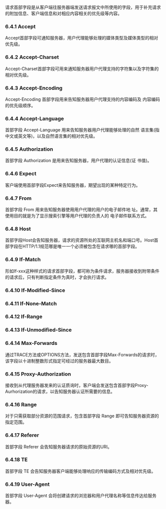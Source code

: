 请求首部字段是从客户端往服务器端发送请求报文中所使用的字段，用于补充请求的附加信息、客户端信息和对相应内容相关的优先级等内容。

### 6.4.1 Accept
Accept首部字段可通知服务器，用户代理能够处理的媒体类型及媒体类型的相对优先级。

### 6.4.2 Accept-Charset
Accept-Charset首部字段可用来通知服务器用户代理支持的字符集以及字符集的相对优先级。

### 6.4.3 Accept-Encoding
Accept-Encoding 首部字段用来告知服务器用户代理支持的内容编码及 内容编码的优先级顺序。

### 6.4.4 Accept-Language
首部字段 Accept-Language 用来告知服务器用户代理能够处理的自然 语言集(指中文或英文等)，以及自然语言集的相对优先级。

### 6.4.5 Authorization
首部字段 Authorization 是用来告知服务器，用户代理的认证信息(证 书值)。

### 6.4.6 Expect
客户端使用首部字段Expect来告知服务器，期望出现的某种特定行为。

### 6.4.7 From
首部字段 From 用来告知服务器使用用户代理的用户的电子邮件地 址。通常，其使用目的就是为了显示搜索引擎等用户代理的负责人的 电子邮件联系方式。

### 6.4.8 Host
首部字段Host会告知服务器，请求的资源所处的互联网主机名和端口号。Host首部字段在HTTP/1.1规范哪是唯一一个必须被包含在请求哪的首部字段。

### 6.4.9 If-Match
形如If-xxx这种样式的请求首部字段，都可称为条件请求，服务器接收到附带条件的请求后，只有判断指定条件为真时，才会执行请求。

### 6.4.10 If-Modified-Since

### 6.4.11 If-None-Match

### 6.4.12 If-Range

### 6.4.13 If-Unmodified-Since

### 6.4.14 Max-Forwards
通过TRACE方法或OPTIONS方法，发送包含首部字段Max-Forwards的请求时，该字段以十进制整数形式指定可经过的服务器最大数目。

### 6.4.15 Proxy-Authorization
接收到从代理服务器发来的认证质询时，客户端会发送包含首部字段Proxy-Aurhorization的请求，以告知服务器认证所需要的信息。

### 6.4.16 Range
对于只需获取部分资源的范围请求，包含首部字段 Range 即可告知服务器资源的指定范围。


### 6.4.17 Referer
首部字段 Referer 会告知服务器请求的原始资源的URI。

### 6.4.18 TE
首部字段 TE 会告知服务器客户端能够处理响应的传输编码方式及相对优先级。

### 6.4.19 User-Agent
首部字段 User-Agent 会将创建请求的浏览器和用户代理名称等信息传达给服务器。